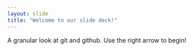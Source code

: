 ```yaml
---
layout: slide
title: "Welcome to our slide deck!"
---
```

A granular look at git and github.
Use the right arrow to begin!